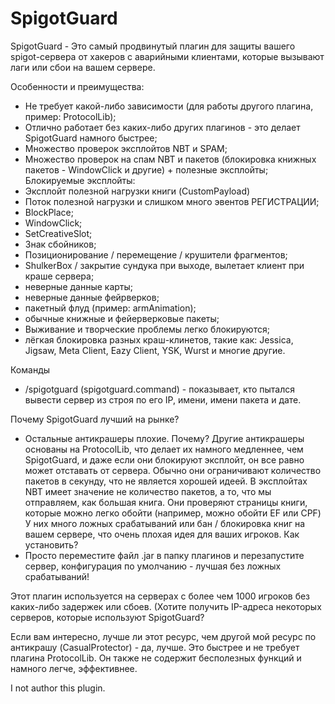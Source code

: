 # SpigotGuard
SpigotGuard - Это самый продвинутый плагин для защиты вашего spigot-сервера от хакеров с аварийными клиентами, которые вызывают лаги или сбои на вашем сервере.

Особенности и преимущества:
- Не требует какой-либо зависимости (для работы другого плагина, пример: ProtocolLib);
- Отлично работает без каких-либо других плагинов - это делает SpigotGuard намного быстрее;
- Множество проверок эксплойтов NBT и SPAM;
- Множество проверок на спам NBT и пакетов (блокировка книжных пакетов - WindowClick и другие) + полезные эксплойты;
Блокируемые эксплойты:
- Эксплойт полезной нагрузки книги (CustomPayload)
- Поток полезной нагрузки и слишком много эвентов РЕГИСТРАЦИИ;
- BlockPlace;
- WindowClick;
- SetCreativeSlot;
- Знак сбойников;
- Позиционирование / перемещение / крушители фрагментов;
- ShulkerBox / закрытие сундука при выходе, вылетает клиент при краше сервера;
- неверные данные карты;
- неверные данные фейрверков;
- пакетный флуд (пример: armAnimation);
- обычные книжные и фейерверковые пакеты;
- Выживание и творческие проблемы легко блокируются;
- лёгкая блокировка разных краш-клинетов, такие как: Jessica, Jigsaw, Meta Client, Eazy Client, YSK, Wurst и многие другие.

Команды
- /spigotguard (spigotguard.command) - показывает, кто пытался вывести сервер из строя по его IP, имени, имени пакета и дате.

Почему SpigotGuard лучший на рынке?
- Остальные антикрашеры плохие. Почему?
Другие антикрашеры основаны на ProtocolLib, что делает их намного медленнее, чем SpigotGuard, и даже если они блокируют эксплойт, он все равно может отставать от сервера.
Обычно они ограничивают количество пакетов в секунду, что не является хорошей идеей. В эксплойтах NBT имеет значение не количество пакетов, а то, что мы отправляем, как большая книга.
Они проверяют страницы книги, которые можно легко обойти (например, можно обойти EF или CPF)
У них много ложных срабатываний или бан / блокировка книг на вашем сервере, что очень плохая идея для ваших игроков.
Как установить?
- Просто переместите файл .jar в папку плагинов и перезапустите сервер, конфигурация по умолчанию - лучшая без ложных срабатываний!

Этот плагин используется на серверах с более чем 1000 игроков без каких-либо задержек или сбоев. (Хотите получить IP-адреса некоторых серверов, которые используют SpigotGuard?

Если вам интересно, лучше ли этот ресурс, чем другой мой ресурс по антикрашу (CasualProtector) - да, лучше. Это быстрее и не требует плагина ProtocolLib. Он также не содержит бесполезных функций и намного легче, эффективнее.




I not author this plugin.
